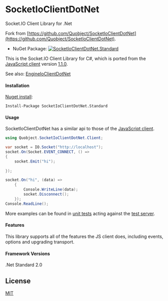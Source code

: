 # SocketIoClientDotNet

Socket.IO Client Library for .Net

Fork from [https://github.com/Quobject/SocketIoClientDotNet](https://github.com/Quobject/SocketIoClientDotNet).

* NuGet Package: [![SocketIoClientDotNet.Standard](https://img.shields.io/nuget/v/SocketIoClientDotNet.Standard.svg?maxAge=2592000)](https://www.nuget.org/packages/SocketIoClientDotNet.Standard/)

This is the Socket.IO Client Library for C#, which is ported from the [JavaScript client](https://github.com/Automattic/socket.io-client) version [1.1.0](https://github.com/socketio/socket.io-client/releases/tag/1.1.0).

See also: [EngineIoClientDotNet](https://github.com/joewen/EngineIoClientDotNet)

#### Installation
[Nuget install](https://www.nuget.org/packages/SocketIoClientDotNet.Standard/):
```
Install-Package SocketIoClientDotNet.Standard
```

#### Usage
SocketIoClientDotNet has a similar api to those of the [JavaScript client](https://github.com/Automattic/socket.io-client).

```cs
using Quobject.SocketIoClientDotNet.Client;

var socket = IO.Socket("http://localhost");
socket.On(Socket.EVENT_CONNECT, () =>
{
	socket.Emit("hi");
	
});

socket.On("hi", (data) =>
	{
		Console.WriteLine(data);
		socket.Disconnect();
	});
Console.ReadLine();
```

More examples can be found in [unit tests](https://github.com/Quobject/SocketIoClientDotNet/blob/master/Src/SocketIoClientDotNet.Tests.net45/ClientTests/ServerConnectionTest.cs) acting against the [test server](https://github.com/Quobject/SocketIoClientDotNet/blob/master/TestServer/server.js).

#### Features
This library supports all of the features the JS client does, including events, options and upgrading transport.

#### Framework Versions
.Net Standard 2.0

## License

[MIT](http://opensource.org/licenses/MIT)
